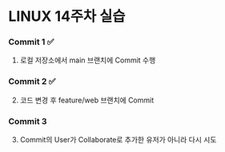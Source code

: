 # LINUX 14주차 실습

### Commit 1 ✅
1. 로컬 저장소에서 main 브랜치에 Commit 수행

### Commit 2 ✅
2. 코드 변경 후 feature/web 브랜치에  Commit

### Commit 3
3. Commit의 User가 Collaborate로 추가한 유저가 아니라 다시 시도